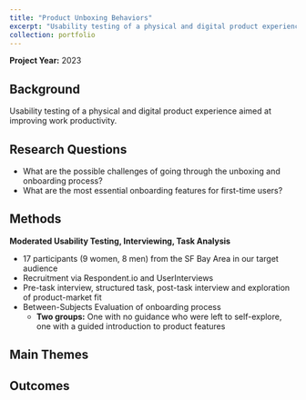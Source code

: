 ```yaml
---
title: "Product Unboxing Behaviors"
excerpt: "Usability testing of a physical and digital product experience aimed at improving work productivity. <br><br><img src='/images/CoverImages/Unboxing_Cover.png' alt = 'Evaluative Research. Product Unboxing Behaviors. Evaluating new user product unboxing experience and first-time use. Usability Testing, Behavioral, Mixed-Methods'>"
collection: portfolio
---
```

**Project Year:** 2023 <br>

## Background
Usability testing of a physical and digital product experience aimed at improving work productivity.


## Research Questions
- What are the possible challenges of going through the unboxing and onboarding process?
- What are the most essential onboarding features for first-time users? 


## Methods
**Moderated Usability Testing, Interviewing, Task Analysis**
- 17 participants (9 women, 8 men) from the SF Bay Area in our target audience
- Recruitment via Respondent.io and UserInterviews
- Pre-task interview, structured task, post-task interview and exploration of product-market fit
- Between-Subjects Evaluation of onboarding process
  - **Two groups:** One with no guidance who were left to self-explore, one with a guided introduction to product features


## Main Themes


## Outcomes
